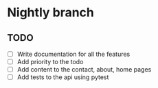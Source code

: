 # Nightly branch

## TODO

- [ ] Write documentation for all the features
- [ ] Add priority to the todo
- [ ] Add content to the contact, about, home pages
- [ ] Add tests to the api using pytest